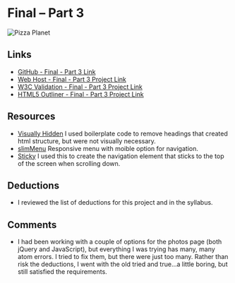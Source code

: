 # Final – Part 3

![Pizza Planet](http://vignette1.wikia.nocookie.net/pixar/images/d/d3/Pizza_Planet2.jpg/revision/latest?cb=20111206152431)

## Links
* [GitHub - Final - Part 3 Link](https://github.com/GRowe22/project_final3_rowe_greg)
* [Web Host - Final - Part 3 Project Link](http://www.designer-rowe.com/final3)
* [W3C Validation - Final - Part 3 Project Link](https://validator.w3.org/nu/?doc=http%3A%2F%2Fwww.designer-rowe.com%2Ffinal3)
* [HTML5 Outliner - Final - Part 3 Project Link](https://gsnedders.html5.org/outliner/process.py?url=http%3A%2F%2Fwww.designer-rowe.com%2Ffinal3)



## Resources
* [Visually Hidden](https://github.com/h5bp/html5-boilerplate/blob/master/src/css/main.css#L107-L169) I used boilerplate code to remove headings that created html structure, but were not visually necessary.
* [slimMenu](http://adnantopal.github.io/slimmenu/) Responsive menu with moible option for navigation.
* [Sticky](http://stickyjs.com) I used this to create the navigation element that sticks to the top of the screen when scrolling down.

## Deductions
* I reviewed the list of deductions for this project
and in the syllabus.

## Comments
* I had been working with a couple of options for the photos page (both jQuery and JavaScript), but everything I was trying has many, many atom errors.  I tried to fix them, but there were just too many.  Rather than risk the deductions, I went with the old tried and true...a little boring, but still satisfied the requirements.
